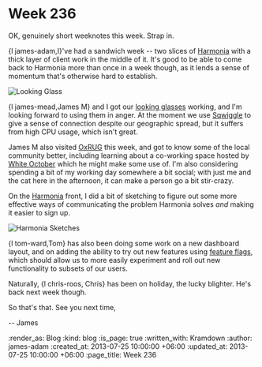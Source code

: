 Week 236
========

OK, genuinely short weeknotes this week. Strap in.

{l james-adam,I}'ve had a sandwich week -- two slices of [Harmonia](https://harmonia.io) with a thick layer of client work in the middle of it. It's good to be able to come back to Harmonia more than once in a week though, as it lends a sense of momentum that's otherwise hard to establish.

![Looking Glass](/images/blog/looking-glass.jpg)

{l james-mead,James M} and I got our [looking glasses](http://scraplab.net/project-looking-glass/) working, and I'm looking forward to using them in anger. At the moment we use [Sqwiggle](https://www.sqwiggle.com/) to give a sense of connection despite our geographic spread, but it suffers from high CPU usage, which isn't great.

James M also visited [OxRUG](http://oxrug.org/) this week, and got to know some of the local community better, including learning about a co-working space hosted by [White October](http://www.whiteoctober.co.uk/) which he might make some use of. I'm also considering spending a bit of my working day somewhere a bit social; with just me and the cat here in the afternoon, it can make a person go a bit stir-crazy.

On the [Harmonia](https://harmonia.io) front, I did a bit of sketching to figure out some more effective ways of communicating the problem Harmonia solves *and* making it easier to sign up.

![Harmonia Sketches](/images/blog/harmonia-sketches.jpg)

{l tom-ward,Tom} has also been doing some work on a new dashboard layout, and on adding the ability to try out new features using [feature flags](http://martinfowler.com/bliki/FeatureToggle.html), which should allow us to more easily experiment and roll out new functionality to subsets of our users.

Naturally, {l chris-roos, Chris} has been on holiday, the lucky blighter. He's back next week though.

So that's that. See you next time,

-- James

:render_as: Blog
:kind: blog
:is_page: true
:written_with: Kramdown
:author: james-adam
:created_at: 2013-07-25 10:00:00 +06:00
:updated_at: 2013-07-25 10:00:00 +06:00
:page_title: Week 236
